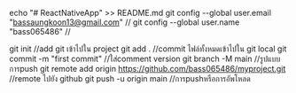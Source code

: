 echo "# ReactNativeApp" >> README.md
git config --global user.email "bassaungkoon13@gmail.com" //
git config --global user.name "bass065486"  //

git init //add git เข้าไปใน project
git add . //commit ไฟล์ทั้งหมดเข้าไปใน git local
git commit -m "first commit" //ใส่comment version
git branch -M main //รูปแบบการpush
git remote add origin https://github.com/bass065486/myproject.git //remote ไปยัง github
git push -u origin main //การpushหรือการอัพโหลด
